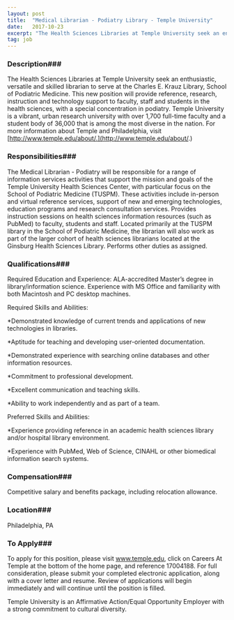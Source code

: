 ```yaml
---
layout: post
title:  "Medical Librarian - Podiatry Library - Temple University"
date:   2017-10-23
excerpt: "The Health Sciences Libraries at Temple University seek an enthusiastic, versatile and skilled librarian to serve at the Charles E. Krauz Library, School of Podiatric Medicine. This new position will provide reference, research, instruction and technology support to faculty, staff and students in the health sciences, with a special concentration..."
tag: job
---
```


### Description###

The Health Sciences Libraries at Temple University seek an enthusiastic, versatile and skilled librarian to serve at the Charles E. Krauz Library, School of Podiatric Medicine. This new position will provide reference, research, instruction and technology support to faculty, staff and students in the health sciences, with a special concentration in podiatry. Temple University is a vibrant, urban research university with over 1,700 full-time faculty and a student body of 36,000 that is among the most diverse in the nation. For more information about Temple and Philadelphia, visit [http://www.temple.edu/about/.](http://www.temple.edu/about/.) 


### Responsibilities###

The Medical Librarian - Podiatry will be responsible for a range of information services activities that support the mission and goals of the Temple University Health Sciences Center, with particular focus on the School of Podiatric Medicine (TUSPM). These activities include in-person and virtual reference services, support of new and emerging technologies, education programs and research consultation services. Provides instruction sessions on health sciences information resources (such as PubMed) to faculty, students and staff. Located primarily at the TUSPM library in the School of Podiatric Medicine, the librarian will also work as part of the larger cohort of health sciences librarians located at the Ginsburg Health Sciences Library. Performs other duties as assigned.



### Qualifications###

Required Education and Experience:
ALA-accredited Master’s degree in library/information science. Experience with MS Office and familiarity with both Macintosh and PC desktop machines.

Required Skills and Abilities:

*Demonstrated knowledge of current trends and applications of new technologies in libraries.

*Aptitude for teaching and developing user-oriented documentation.

*Demonstrated experience with searching online databases and other information resources.

*Commitment to professional development.

*Excellent communication and teaching skills.

*Ability to work independently and as part of a team.

Preferred Skills and Abilities:

*Experience providing reference in an academic health sciences library and/or hospital library environment.

*Experience with PubMed, Web of Science, CINAHL or other biomedical information search systems.



### Compensation###

Competitive salary and benefits package, including relocation allowance. 


### Location###

Philadelphia, PA




### To Apply###

To apply for this position, please visit www.temple.edu, click on Careers At Temple at the bottom of the home page, and reference 17004188.  For full consideration, please submit your completed electronic application, along with a cover letter and resume. Review of applications will begin immediately and will continue until the position is filled. 

Temple University is an Affirmative Action/Equal Opportunity Employer with a strong commitment to cultural diversity.






